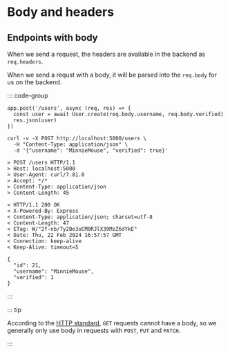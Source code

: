 # Body and headers

<Vimeo id="915622944" />

## Endpoints with body

When we send a request, the headers are available in the backend as
`req.headers`.

When we send a requst with a body, it will be parsed into the `req.body` for us
on the backend.

::: code-group

```js{1} [server]
app.post('/users', async (req, res) => {
  const user = await User.create(req.body.username, req.body.verified)
  res.json(user)
})
```

```bash{3} [client]
curl -v -X POST http://localhost:5000/users \
  -H "Content-Type: application/json" \
  -d '{"username": "MinnieMouse", "verified": true}'

> POST /users HTTP/1.1
> Host: localhost:5000
> User-Agent: curl/7.81.0
> Accept: */*
> Content-Type: application/json
> Content-Length: 45

< HTTP/1.1 200 OK
< X-Powered-By: Express
< Content-Type: application/json; charset=utf-8
< Content-Length: 47
< ETag: W/"2f-nb/7y2Be3oCM0RJlX39MzZ6dYkE"
< Date: Thu, 22 Feb 2024 16:57:57 GMT
< Connection: keep-alive
< Keep-Alive: timeout=5

{
  "id": 21,
  "username": "MinnieMouse",
  "verified": 1
}

```

:::

::: tip

According to the
[HTTP standard](https://www.rfc-editor.org/rfc/rfc9110.html#name-terminology-and-core-concep),
`GET` requests cannot have a body, so we generally only use body in requests
with `POST`, `PUT` and `PATCH`.

:::
